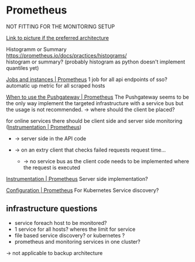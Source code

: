 # Prometheus

NOT FITTING FOR THE MONITORING SETUP

[Link to picture if the preferred architecture](https://www.google.com/url?sa=i&source=images&cd=&ved=2ahUKEwisnuyrrd_kAhXFy6QKHb7XCxoQjRx6BAgBEAQ&url=https%3A%2F%2Fgithub.com%2Fprometheus%2Fprometheus&psig=AOvVaw1AvYJFXEcHXIUILurHFFgL&ust=1569067299455208)

Histogramm or Summary  
https://prometheus.io/docs/practices/histograms/  
histogram or summary? (probably histogram as python doesn't implement quantiles yet)

[Jobs and instances \| Prometheus](https://prometheus.io/docs/concepts/jobs_instances/)
1 job for all api endpoints of sso?
automatic up metric for all scraped hosts

[When to use the Pushgateway \| Prometheus](https://prometheus.io/docs/practices/pushing/)
The Pushgateway seems to be the only way implement the targeted infrastructure with a service bus but the usage is not recommended.
-> where should the client be placed?

for online services there should be client side and server side monitoring ([Instrumentation \| Prometheus](https://prometheus.io/docs/practices/instrumentation/#online-serving-systems))

- -> server side in the API code

- -> on an extry client that checks failed requests request time...
  - -> no service bus as the client code needs to be implemented where the request is executed

[Instrumentation \| Prometheus](https://prometheus.io/docs/practices/instrumentation/#online-serving-systems)
Server side implementation?

[Configuration \| Prometheus](https://prometheus.io/docs/prometheus/latest/configuration/configuration/#kubernetes_sd_config)
For Kubernetes Service discovery?

## infrastructure questions

- service foreach host to be monitored?
- 1 service for all hosts? wheres the limit for service
- file based service discovery? or kubernetes ?
- prometheus and monitoring services in one cluster?

-> not applicable to backup architecture
